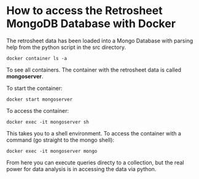 # How to access the Retrosheet MongoDB Database with Docker

The retrosheet data has been loaded into a Mongo Database with parsing help from the python script in the src directory. 
```
docker container ls -a
```

To see all containers. The container with the retrosheet data is called **mongoserver**.

To start the container:
```
docker start mongoserver
```

To access the container:
```
docker exec -it mongoserver sh
```
This takes you to a shell environment.
To access the container with a command (go straight to the mongo shell):
```
docker exec -it mongoserver mongo
```

From here you can execute queries directy to a collection, but the real power for data analysis is in accessing the data via python.

